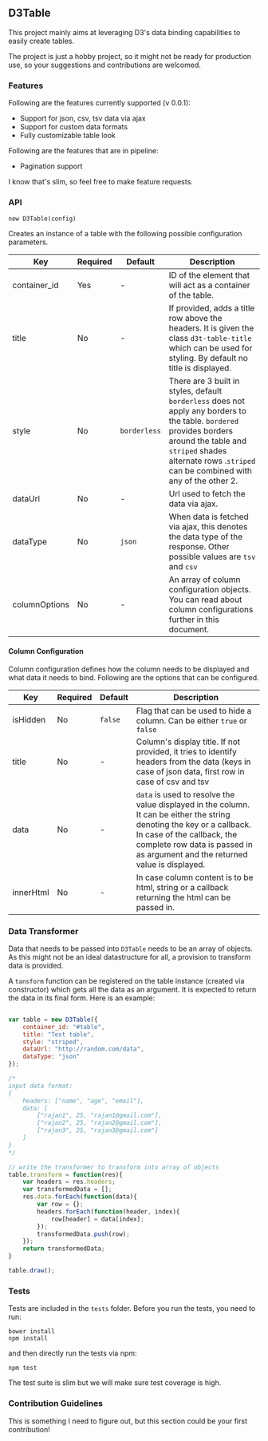 ## D3Table

This project mainly aims at leveraging D3's data binding capabilities to easily create tables.

The project is just a hobby project, so it might not be ready for production use, so your suggestions and contributions are welcomed.

### Features

Following are the features currently supported (v 0.0.1):

* Support for json, csv, tsv data via ajax
* Support for custom data formats
* Fully customizable table look

Following are the features that are in pipeline:

* Pagination support

I know that's slim, so feel free to make feature requests.


### API

```
new D3Table(config)
```

Creates an instance of a table with the following possible configuration parameters.

|    Key    |    Required    |    Default    |    Description    |
| --------- | -------------- | ------------- | ----------------- |
| container_id | Yes | - | ID of the element that will act as a container of the table. |
| title | No | - | If provided, adds a title row above the headers. It is given the class `d3t-table-title` which can be used for styling. By default no title is displayed. |
| style | No | `borderless` | There are 3 built in styles, default `borderless` does not apply any borders to the table. `bordered` provides borders around the table and `striped` shades alternate rows .`striped` can be combined with any of the other 2.|
| dataUrl | No | - | Url used to fetch the data via ajax. |
| dataType | No | `json` | When data is fetched via ajax, this denotes the data type of the response. Other possible values are `tsv` and `csv` |
| columnOptions | No | - | An array of column configuration objects. You can read about column configurations further in this document. |

#### Column Configuration

Column configuration defines how the column needs to be displayed and what data it needs to bind. Following are the options that can be configured.

|    Key    |    Required    |    Default    |    Description    |
| --------- | -------------- | ------------- | ----------------- |
| isHidden | No | `false` | Flag that can be used to hide a column. Can be either `true` or `false` |
| title | No | - | Column's display title. If not provided, it tries to identify headers from the data (keys in case of json data, first row in case of csv and tsv|
| data | No | - | `data` is used to resolve the value displayed in the column. It can be either the string denoting the key or a callback. In case of the callback, the complete row data is passed in as argument and the returned value is displayed. |
| innerHtml | No | - | In case column content is to be html, string or a  callback returning the html can be passed in. 

### Data Transformer

Data that needs to be passed into `D3Table` needs to be an array of objects. As this might not be an ideal datastructure for all, a provision to transform data is provided.

A `tansform` function can be registered on the table instance (created via constructor) which gets all the data as an argument. It is expected to return the data in its final form. Here is an example:

```javascript

var table = new D3Table({
	container_id: "#table",
	title: "Test table",
	style: "striped",
	dataUrl: "http://random.com/data",
	dataType: "json"
});

/*
input data format:
{
	headers: ["name", "age", "email"],
	data: [
		["rajan1", 25, "rajan1@gmail.com"],
		["rajan2", 25, "rajan2@gmail.com"],
		["rajan3", 25, "rajan3@gmail.com"]
	]
}
*/

// write the transformer to transform into array of objects
table.transform = function(res){
	var headers = res.headers;
	var transformedData = [];
	res.data.forEach(function(data){
		var row = {};
		headers.forEach(function(header, index){
			row[header] = data[index];
		});
		transformedData.push(row);
	});
	return transformedData;
}

table.draw();

```

### Tests

Tests are included in the `tests` folder. Before you run the tests, you need to run:
```
bower install
npm install
```

and then directly run the tests via npm:
```
npm test
```

The test suite is slim but we will make sure test coverage is high.

### Contribution Guidelines

This is something I need to figure out, but this section could be your first contribution!
